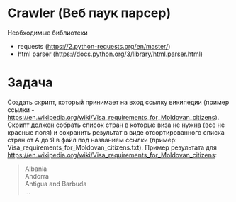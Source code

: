 ﻿# Crawler (Веб паук парсер)

Необходимые библиотеки
  - requests  (https://2.python-requests.org/en/master/)
  - html parser (https://docs.python.org/3/library/html.parser.html)

# Задача
Создать скрипт, который принимает на вход ссылку википедии 
(пример ссылки - https://en.wikipedia.org/wiki/Visa_requirements_for_Moldovan_citizens). 
Скрипт должен собрать список стран в которые виза не нужна (все не красные поля) и сохранить результат в 
виде отсортированного списка стран от А до Я в файл под названием ссылки (пример:
Visa_requirements_for_Moldovan_citizens.txt).
 Пример результата для https://en.wikipedia.org/wiki/Visa_requirements_for_Moldovan_citizens:

> Albania   
> Andorra   
> Antigua and Barbuda   
> ...   
   

